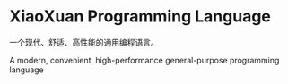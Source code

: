 # XiaoXuan Programming Language

一个现代、舒适、高性能的通用编程语言。

A modern, convenient, high-performance general-purpose programming language
